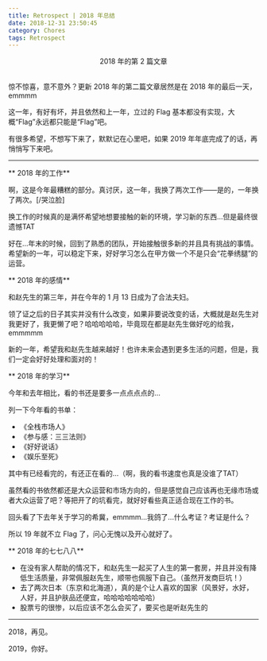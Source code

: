 ```yaml
---
title: Retrospect | 2018 年总结
date: 2018-12-31 23:50:45
category: Chores
tags: Retrospect
---
```


<center>2018 年的第 2 篇文章</center>

<br>

惊不惊喜，意不意外？更新 2018 年的第二篇文章居然是在 2018 年的最后一天，emmmm

这一年，有好有坏，并且依然和上一年，立过的 Flag 基本都没有实现，大概“Flag”永远都只能是“Flag”吧。

有很多希望，不想写下来了，默默记在心里吧，如果 2019 年年底完成了的话，再悄悄写下来吧。

---

** 2018 年的工作**

啊，这是今年最糟糕的部分。真讨厌，这一年，我换了两次工作——是的，一年换了两次。[/哭泣脸]

换工作的时候真的是满怀希望地想要接触的新的环境，学习新的东西...但是最终很遗憾TAT

好在...年末的时候，回到了熟悉的团队，开始接触很多新的并且具有挑战的事情。希望新的一年，可以稳定下来，好好学习怎么在甲方做一个不是只会“花拳绣腿”的运营。

** 2018 年的感情**

和赵先生的第三年，并在今年的 1 月 13 日成为了合法夫妇。

领了证之后的日子其实并没有什么改变，如果非要说改变的话，大概就是赵先生对我更好了，我更懒了吧？哈哈哈哈哈，毕竟现在都是赵先生做好吃的给我，emmmmm

新的一年，希望我和赵先生越来越好！也许未来会遇到更多生活的问题，但是，我们一定会好好处理和面对的！

** 2018 年的学习**

今年和去年相比，看的书还是要多一点点点点的...

列一下今年看的书单：

- 《全栈市场人》
- 《参与感：三三法则》
- 《好好说话》
- 《娱乐至死》

其中有已经看完的，有还正在看的...（啊，我的看书速度也真是没谁了TAT）

虽然看的书依然都还是大众运营和市场方向的，但是感觉自己应该再也无缘市场或者大众运营了吧？等把开了的坑看完，就好好看些真正适合现在工作的书。

回头看了下去年关于学习的希冀，emmmm...我鸽了...什么考证？考证是什么？

所以 19 年就不立 Flag 了，问心无愧以及开心就好了。

** 2018 年的七七八八**

* 在没有家人帮助的情况下，和赵先生一起买了人生的第一套房，并且并没有降低生活质量，非常佩服赵先生，顺带也佩服下自己。（虽然开发商巨坑！）
* 去了两次日本（东京和北海道），真的是个让人喜欢的国家（风景好，水好，人好，并且护肤品还便宜，哈哈哈哈哈哈哈）
* 股票亏的很惨，以后应该不怎么会买了，要买也是听赵先生的

---

2018，再见。

2019，你好。

<br>